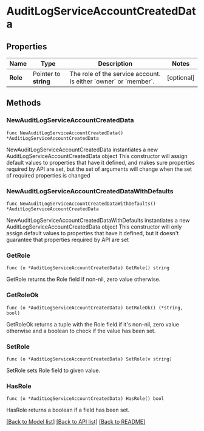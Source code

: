 # AuditLogServiceAccountCreatedData

## Properties

Name | Type | Description | Notes
------------ | ------------- | ------------- | -------------
**Role** | Pointer to **string** | The role of the service account. Is either &#x60;owner&#x60; or &#x60;member&#x60;. | [optional] 

## Methods

### NewAuditLogServiceAccountCreatedData

`func NewAuditLogServiceAccountCreatedData() *AuditLogServiceAccountCreatedData`

NewAuditLogServiceAccountCreatedData instantiates a new AuditLogServiceAccountCreatedData object
This constructor will assign default values to properties that have it defined,
and makes sure properties required by API are set, but the set of arguments
will change when the set of required properties is changed

### NewAuditLogServiceAccountCreatedDataWithDefaults

`func NewAuditLogServiceAccountCreatedDataWithDefaults() *AuditLogServiceAccountCreatedData`

NewAuditLogServiceAccountCreatedDataWithDefaults instantiates a new AuditLogServiceAccountCreatedData object
This constructor will only assign default values to properties that have it defined,
but it doesn't guarantee that properties required by API are set

### GetRole

`func (o *AuditLogServiceAccountCreatedData) GetRole() string`

GetRole returns the Role field if non-nil, zero value otherwise.

### GetRoleOk

`func (o *AuditLogServiceAccountCreatedData) GetRoleOk() (*string, bool)`

GetRoleOk returns a tuple with the Role field if it's non-nil, zero value otherwise
and a boolean to check if the value has been set.

### SetRole

`func (o *AuditLogServiceAccountCreatedData) SetRole(v string)`

SetRole sets Role field to given value.

### HasRole

`func (o *AuditLogServiceAccountCreatedData) HasRole() bool`

HasRole returns a boolean if a field has been set.


[[Back to Model list]](../README.md#documentation-for-models) [[Back to API list]](../README.md#documentation-for-api-endpoints) [[Back to README]](../README.md)


